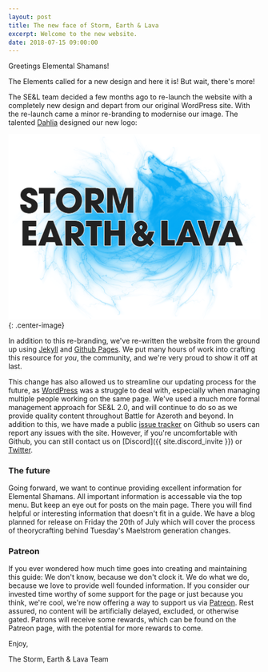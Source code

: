 ```yaml
---
layout: post
title: The new face of Storm, Earth & Lava
excerpt: Welcome to the new website.
date: 2018-07-15 09:00:00
---
```

Greetings Elemental Shamans!

The Elements called for a new design and here it is! But wait, there's more!

The SE&L team decided a few months ago to re-launch the website with a completely new 
design and depart from our original WordPress site. With the re-launch came a minor re-branding
to modernise our image. The talented <a href="https://twitter.com/GamerDahlia">Dahlia</a> designed
our new logo:

![](/assets/img/logos/main.png){: .center-image}


In addition to this re-branding, we've re-written the website from the ground up using 
[Jekyll](https://jekyllrb.com/) and [Github Pages](https://pages.github.com/). We put many hours 
of work into crafting this resource for *you*, the community, and we're very proud to show it off
at last.

This change has also allowed us to streamline our updating process for the future, as 
[WordPress](https://wordpress.com/) was a struggle to deal with, especially when managing
multiple people working on the same page. We've used a much more formal management approach
for SE&L 2.0, and will continue to do so as we provide quality content throughout Battle for
Azeroth and beyond. In addition to this, we have made a public 
[issue tracker](https://github.com/stormearthandlava/stormearthandlava.github.io/issues) 
on Github so users can report any issues with the site. However, if you're uncomfortable
with Github, you can still contact us on [Discord]({{ site.discord_invite }}) or [Twitter](https://twitter.com/StormEarthLava).


### The future

Going forward, we want to continue providing excellent information for
Elemental Shamans. All important information is accessable via the top menu.
But keep an eye out for posts on the main page. There you will find helpful
or interesting information that doesn't fit in a guide. We have a blog planned
for release on Friday the 20th of July which will cover the process of theorycrafting
behind Tuesday's Maelstrom generation changes.

### Patreon

If you ever wondered how much time goes into creating and maintaining this guide:
We don't know, because we don't clock it. We do what we do, because we love
to provide well founded information. If you consider our invested time worthy
of some support for the page or just because you think, we're cool, we're now
offering a way to support us via [Patreon](https://www.patreon.com/stormearthlava).
Rest assured, no content will be artificially delayed, excluded, or otherwise
gated. Patrons will receive some rewards, which can be found on the Patreon page,
with the potential for more rewards to come.


Enjoy,

The Storm, Earth & Lava Team
